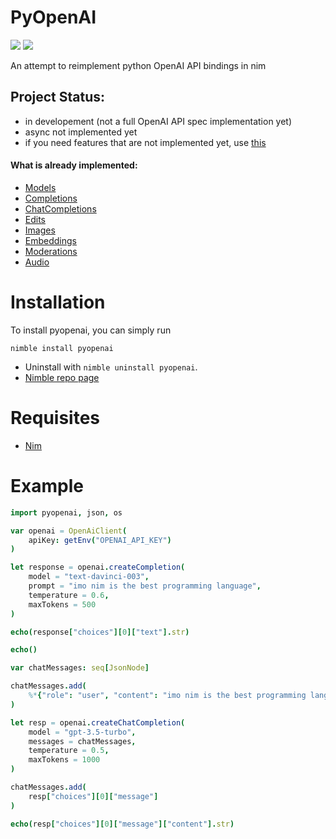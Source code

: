 # PyOpenAI

<!-- [![Build status](https://github.com/HACCKKER/pyopenai/workflows/Build/badge.svg)](https://github.com/HACCKKER/pyopenai/actions) -->
![](https://img.shields.io/github/languages/top/HACCKKER/pyopenai?style=flat)
![](https://img.shields.io/github/languages/code-size/HACCKKER/pyopenai?style=flat)

An attempt to reimplement python OpenAI API bindings in nim

## Project Status:
- in developement (not a full OpenAI API spec implementation yet)
- async not implemented yet
- if you need features that are not implemented yet, use [this](https://nimble.directory/pkg/openaiclient)

#### What is already implemented:
- [Models](https://platform.openai.com/docs/api-reference/models)
- [Completions](https://platform.openai.com/docs/api-reference/completions)
- [ChatCompletions](https://platform.openai.com/docs/api-reference/chat)
- [Edits](https://platform.openai.com/docs/api-reference/edits)
- [Images](https://platform.openai.com/docs/api-reference/images)
- [Embeddings](https://platform.openai.com/docs/api-reference/embeddings)
- [Moderations](https://platform.openai.com/docs/api-reference/moderations)
- [Audio](https://platform.openai.com/docs/api-reference/audio/create)

# Installation
To install pyopenai, you can simply run
```
nimble install pyopenai
```
- Uninstall with `nimble uninstall pyopenai`.
- [Nimble repo page](https://nimble.directory/pkg/pyopenai)

# Requisites

- [Nim](https://nim-lang.org)

# Example
```nim
import pyopenai, json, os

var openai = OpenAiClient(
    apiKey: getEnv("OPENAI_API_KEY")
)

let response = openai.createCompletion(
    model = "text-davinci-003",
    prompt = "imo nim is the best programming language",
    temperature = 0.6,
    maxTokens = 500
)

echo(response["choices"][0]["text"].str)

echo()

var chatMessages: seq[JsonNode]

chatMessages.add(
    %*{"role": "user", "content": "imo nim is the best programming language"}
)

let resp = openai.createChatCompletion(
    model = "gpt-3.5-turbo",
    messages = chatMessages,
    temperature = 0.5,
    maxTokens = 1000
)

chatMessages.add(
    resp["choices"][0]["message"]
)

echo(resp["choices"][0]["message"]["content"].str)
```
